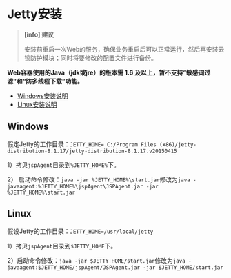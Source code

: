 # Jetty安装
>**[info] 建议**
>
>安装前重启一次Web的服务，确保业务重启后可以正常运行，然后再安装云锁防护模块；同时将要修改的配置文件进行备份。

**Web容器使用的Java（jdk或jre）的版本需 1.6 及以上，暂不支持“敏感词过滤”和“防多线程下载”功能。**

- [Windows安装说明](#windows)
- [Linux安装说明](#linux)

## Windows

假定Jetty的工作目录：`JETTY_HOME= C:/Program Files (x86)/jetty-distribution-8.1.17/jetty-distribution-8.1.17.v20150415`

1）拷贝`jspAgent`目录到`%JETTY_HOME%`下。

2） 启动命令修改：`java -jar %JETTY_HOME%\start.jar`修改为`java -javaagent:%JETTY_HOME%\jspAgent\JSPAgent.jar -jar %JETTY_HOME%\start.jar`

## Linux

假设Jetty的工作目录：`JETTY_HOME=/usr/local/jetty`

1）拷贝`jspAgent`目录到`$JETTY_HOME`下。

2）启动命令修改：`java -jar $JETTY_HOME/start.jar`修改为`java -javaagent:$JETTY_HOME/jspAgent/JSPAgent.jar -jar $JETTY_HOME/start.jar`